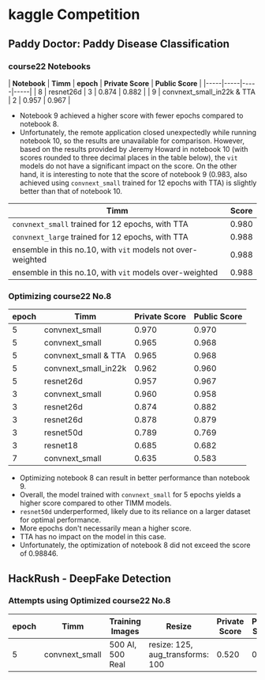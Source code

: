 # kaggle Competition

## Paddy Doctor: Paddy Disease Classification

### course22 Notebooks

| **Notebook** | **Timm** | **epoch** | **Private Score** | **Public Score** |
|-----|-----|-----|-----|
| 8 | resnet26d | 3 | 0.874 | 0.882 |
| 9 | convnext_small_in22k  & TTA | 2 | 0.957 | 0.967 |

- Notebook 9 achieved a higher score with fewer epochs compared to notebook 8.
- Unfortunately, the remote application closed unexpectedly while running notebook 10, so the results are unavailable for comparison. However, based on the results provided by Jeremy Howard in notebook 10 (with scores rounded to three decimal places in the table below), the `vit` models do not have a significant impact on the score. On the other hand, it is interesting to note that the score of notebook 9 (0.983, also achieved using `convnext_small` trained for 12 epochs with TTA) is slightly better than that of notebook 10.

| **Timm** | **Score** |
|-----|-----|
| `convnext_small` trained for 12 epochs, with TTA | 0.980 |
| `convnext_large` trained for 12 epochs, with TTA | 0.988 |
| ensemble in this no.10, with `vit` models not over-weighted | 0.988 |
| ensemble in this no.10, with `vit` models over-weighted | 0.988 |

### Optimizing course22 No.8

| **epoch** | **Timm** | **Private Score** | **Public Score** |
|-----|-----|-----|-----|
| 5 | convnext_small | 0.970 | 0.970 |
| 5 | convnext_small | 0.965 | 0.968 | 
| 5 | convnext_small & TTA | 0.965 | 0.968 | 
| 5 | convnext_small_in22k | 0.962 | 0.960 | 
| 5 | resnet26d | 0.957 | 0.967 |
| 3 | convnext_small | 0.960 | 0.958 |
| 3 | resnet26d | 0.874 | 0.882 |
| 3 | resnet26d | 0.878 | 0.879 |
| 3 | resnet50d | 0.789 | 0.769 |
| 3 | resnet18 | 0.685 | 0.682 |
| 7 | convnext_small | 0.635 | 0.583 |

- Optimizing notebook 8 can result in better performance than notebook 9.
- Overall, the model trained with `convnext_small` for 5 epochs yields a higher score compared to other TIMM models.
- `resnet50d` underperformed, likely due to its reliance on a larger dataset for optimal performance.
- More epochs don't necessarily mean a higher score.
- TTA has no impact on the model in this case.
- Unfortunately, the optimization of notebook 8 did not exceed the score of 0.98846.


## HackRush - DeepFake Detection

### Attempts using Optimized course22 No.8

| **epoch** | **Timm** | **Training Images** | **Resize** | **Private Score** | **Public Score** |
|-----|-----|-----|-----|-----|-----|
| 5 | convnext_small | 500 AI, 500 Real | resize: 125, aug_transforms: 100 | 0.520 | 0.522 |
